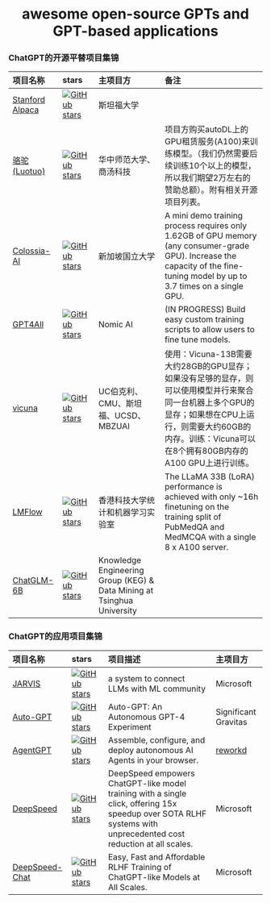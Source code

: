 <h1 align="center">
  awesome open-source GPTs and GPT-based applications
</h1>

### ChatGPT的开源平替项目集锦

| 项目名称 | stars | 主项目方 | 备注 |
| :----- | :----- | :----- | :----- |
| <a href="https://github.com/tatsu-lab/stanford_alpaca"> Stanford Alpaca </a> | <a href="https://github.com/tatsu-lab/stanford_alpaca/stargazers"><img src="https://img.shields.io/github/stars/tatsu-lab/stanford_alpaca" alt="GitHub stars"></a> | 斯坦福大学 |  |
| <a href="https://github.com/LC1332/Luotuo-Chinese-LLM"> 骆驼(Luotuo) </a> | <a href="https://github.com/LC1332/Luotuo-Chinese-LLM/stargazers"><img src="https://img.shields.io/github/stars/LC1332/Luotuo-Chinese-LLM" alt="GitHub stars"></a> | 华中师范大学、商汤科技 | 项目方购买autoDL上的GPU租赁服务(A100)来训练模型。（我们仍然需要后续训练10个以上的模型，所以我们期望2万左右的赞助总额）。附有相关开源项目列表。 |
| <a href="https://github.com/hpcaitech/ColossalAI"> Colossia-AI </a> | <a href="https://github.com/hpcaitech/ColossalAI/stargazers"><img src="https://img.shields.io/github/stars/hpcaitech/ColossalAI" alt="GitHub stars"></a> | 新加坡国立大学 | A mini demo training process requires only 1.62GB of GPU memory (any consumer-grade GPU). Increase the capacity of the fine-tuning model by up to 3.7 times on a single GPU. |
| <a href="https://github.com/nomic-ai/gpt4all"> GPT4All </a> | <a href="https://github.com/nomic-ai/gpt4all/stargazers"><img src="https://img.shields.io/github/stars/nomic-ai/gpt4all" alt="GitHub stars"></a> | Nomic AI | (IN PROGRESS) Build easy custom training scripts to allow users to fine tune models. |
| <a href="https://github.com/lm-sys/FastChat"> vicuna </a> | <a href="https://github.com/lm-sys/FastChat/stargazers"><img src="https://img.shields.io/github/stars/lm-sys/FastChat" alt="GitHub stars"></a> | UC伯克利、CMU、斯坦福、UCSD、MBZUAI | 使用：Vicuna-13B需要大约28GB的GPU显存；如果没有足够的显存，则可以使用模型并行来聚合同一台机器上多个GPU的显存；如果想在CPU上运行，则需要大约60GB的内存。训练：Vicuna可以在8个拥有80GB内存的A100 GPU上进行训练。|
| <a href="https://github.com/OptimalScale/LMFlow"> LMFlow </a> | <a href="https://github.com/OptimalScale/LMFlow/stargazers"><img src="https://img.shields.io/github/stars/OptimalScale/LMFlow" alt="GitHub stars"></a> | 香港科技大学统计和机器学习实验室 | The LLaMA 33B (LoRA) performance is achieved with only ~16h finetuning on the training split of PubMedQA and MedMCQA with a single 8 x A100 server. |
| <a href="https://github.com/THUDM/ChatGLM-6B"> ChatGLM-6B </a> | <a href="https://github.com/THUDM/ChatGLM-6B/stargazers"><img src="https://img.shields.io/github/stars/THUDM/ChatGLM-6B" alt="GitHub stars"></a> | Knowledge Engineering Group (KEG) & Data Mining at Tsinghua University |  |

### ChatGPT的应用项目集锦
| 项目名称 | stars | 项目描述 | 主项目方 |
| :----- | :----- | :----- | :----- |
| <a href="https://github.com/microsoft/JARVIS"> JARVIS </a> | <a href="https://github.com/microsoft/JARVIS/stargazers"><img src="https://img.shields.io/github/stars/microsoft/JARVIS" alt="GitHub stars"></a> | a system to connect LLMs with ML community | Microsoft |
| <a href="https://github.com/torantulino/auto-gpt"> Auto-GPT </a> | <a href="https://github.com/torantulino/auto-gpt/stargazers"><img src="https://img.shields.io/github/stars/torantulino/auto-gpt" alt="GitHub stars"></a> | Auto-GPT: An Autonomous GPT-4 Experiment | Significant Gravitas |
| <a href="https://github.com/reworkd/AgentGPT"> AgentGPT </a> | <a href="https://github.com/reworkd/AgentGPT/stargazers"><img src="https://img.shields.io/github/stars/reworkd/AgentGPT" alt="GitHub stars"></a> | Assemble, configure, and deploy autonomous AI Agents in your browser. | <a href="agentgpt.reworkd.ai" > reworkd </a> |
| <a href="https://github.com/microsoft/deepspeed"> DeepSpeed </a> | <a href="https://github.com/microsoft/deepspeed/stargazers"><img src="https://img.shields.io/github/stars/microsoft/deepspeed" alt="GitHub stars"></a> | DeepSpeed empowers ChatGPT-like model training with a single click, offering 15x speedup over SOTA RLHF systems with unprecedented cost reduction at all scales. | Microsoft |
| <a href="https://github.com/microsoft/DeepSpeedExamples/tree/master/applications/DeepSpeed-Chat"> DeepSpeed-Chat </a> | <a href="https://github.com/microsoft/DeepSpeedExamples/stargazers"><img src="https://img.shields.io/github/stars/microsoft/DeepSpeedExamples" alt="GitHub stars"></a> | Easy, Fast and Affordable RLHF Training of ChatGPT-like Models at All Scales. | Microsoft |